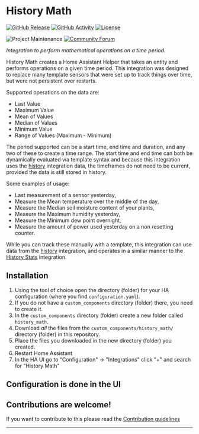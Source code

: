 # History Math

[![GitHub Release][releases-shield]][releases]
[![GitHub Activity][commits-shield]][commits]
[![License][license-shield]](LICENSE)

![Project Maintenance][maintenance-shield]
[![Community Forum][forum-shield]][forum]

_Integration to perform mathematical operations on a time period._

History Math creates a Home Assistant Helper that takes an entity and performs operations on a given time period. This integration
was designed to replace many template sensors that were set up to track things over time, but were not persistent over restarts.

Supported operations on the data are:
  - Last Value
  - Maximum Value
  - Mean of Values
  - Median of Values
  - Minimum Value
  - Range of Values (Maximum - Minimum)

The period supported can be a start time, end time and duration, and any two of these to create a time range.
The start time and end time can both be dynamically evaluated via template syntax and because this integration uses the
[history][history] integration data, the timeframes do not need to be current, provided the data is still stored in history.

Some examples of usage:
  - Last measurement of a sensor yesterday,
  - Measure the Mean temperature over the middle of the day,
  - Measure the Median soil moisture content of your plants,
  - Measure the Maximum humidity yesterday,
  - Measure the Minimum dew point overnight,
  - Measure the amount of power used yesterday on a non resetting counter.

  While you can track these manually with a template, this integration can use data from the [history][history] integration,
  and operates in a similar manner to the [History Stats][history_stats] integration.

## Installation

1. Using the tool of choice open the directory (folder) for your HA configuration (where you find `configuration.yaml`).
1. If you do not have a `custom_components` directory (folder) there, you need to create it.
1. In the `custom_components` directory (folder) create a new folder called `history_math`.
1. Download _all_ the files from the `custom_components/history_math/` directory (folder) in this repository.
1. Place the files you downloaded in the new directory (folder) you created.
1. Restart Home Assistant
1. In the HA UI go to "Configuration" -> "Integrations" click "+" and search for "History Math"

## Configuration is done in the UI

<!---->

## Contributions are welcome!

If you want to contribute to this please read the [Contribution guidelines](CONTRIBUTING.md)

***
[history]: https://www.home-assistant.io/integrations/history
[history_stats]: https://www.home-assistant.io/integrations/history_stats
[commits-shield]: https://img.shields.io/github/commit-activity/y/sammiq/ha-history_math.svg?style=for-the-badge
[commits]: https://github.com/sammiq/ha-history_math/commits/main
[exampleimg]: example.png
[forum-shield]: https://img.shields.io/badge/community-forum-brightgreen.svg?style=for-the-badge
[forum]: https://community.home-assistant.io/
[license-shield]: https://img.shields.io/github/license/sammiq/ha-history_math.svg?style=for-the-badge
[maintenance-shield]: https://img.shields.io/badge/maintainer-%40sammiq-blue.svg?style=for-the-badge
[releases-shield]: https://img.shields.io/github/release/sammiq/ha-history_math.svg?style=for-the-badge
[releases]: https://github.com/sammiq/ha-history_math/releases
